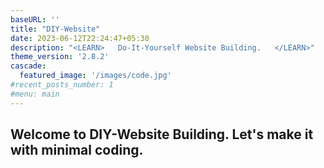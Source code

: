```yaml
---
baseURL: ''
title: "DIY-Website"
date: 2023-06-12T22:24:47+05:30
description: "<LEARN>   Do-It-Yourself Website Building.   </LEARN>"
theme_version: '2.8.2'
cascade:
  featured_image: '/images/code.jpg'
#recent_posts_number: 1
#menu: main
---
```


Welcome to DIY-Website Building. Let's make it with minimal coding.
---